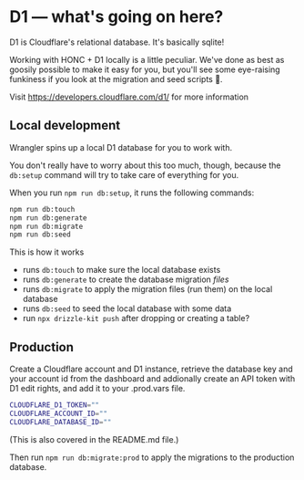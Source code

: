# D1 — what's going on here?

D1 is Cloudflare's relational database. It's basically sqlite!

Working with HONC + D1 locally is a little peculiar. We've done as best as goosily possible to make it easy for you, but you'll see some eye-raising funkiness if you look at the migration and seed scripts :goose:.

Visit https://developers.cloudflare.com/d1/ for more information

## Local development

Wrangler spins up a local D1 database for you to work with.

You don't really have to worry about this too much, though, because the `db:setup` command will try to take care of everything for you.

When you run `npm run db:setup`, it runs the following commands:

```sh
npm run db:touch
npm run db:generate
npm run db:migrate
npm run db:seed
```

This is how it works

- runs `db:touch` to make sure the local database exists
- runs `db:generate` to create the database migration _files_
- runs `db:migrate` to apply the migration files (run them) on the local database
- runs `db:seed` to seed the local database with some data
- run `npx drizzle-kit push` after dropping or creating a table?

## Production

Create a Cloudflare account and D1 instance, retrieve the database key and your account id from the dashboard and addionally create an API token with D1 edit rights, and add it to your .prod.vars file.

```sh
CLOUDFLARE_D1_TOKEN=""
CLOUDFLARE_ACCOUNT_ID=""
CLOUDFLARE_DATABASE_ID=""
```

(This is also covered in the README.md file.)

Then run `npm run db:migrate:prod` to apply the migrations to the production database.